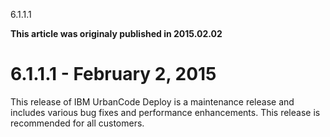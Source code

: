 





6.1.1.1

**This article was originaly published in 2015.02.02**


6.1.1.1 - February 2, 2015
==========================




This release of IBM UrbanCode Deploy is a maintenance release and includes various bug fixes and performance enhancements. This release is recommended for all customers.




